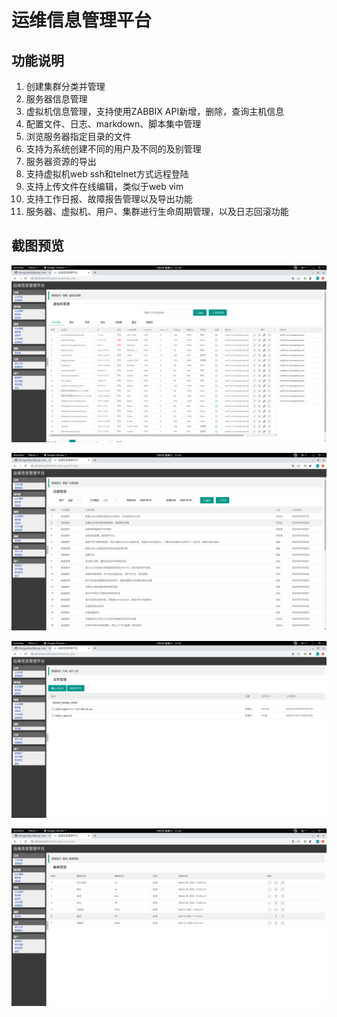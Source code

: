 # 运维信息管理平台
## 功能说明  
1. 创建集群分类并管理  
2. 服务器信息管理  
3. 虚拟机信息管理，支持使用ZABBIX API新增，删除，查询主机信息  
4. 配置文件、日志、markdown、脚本集中管理  
5. 浏览服务器指定目录的文件  
6. 支持为系统创建不同的用户及不同的及别管理  
7. 服务器资源的导出  
8. 支持虚拟机web ssh和telnet方式远程登陆  
9. 支持上传文件在线编辑，类似于web vim 
10. 支持工作日报、故障报告管理以及导出功能  
11. 服务器、虚拟机、用户、集群进行生命周期管理，以及日志回滚功能  

## 截图预览  
 
![01](https://raw.githubusercontent.com/dengguibao/django-rms/master/screenshot/01.png)
 
![02](https://raw.githubusercontent.com/dengguibao/django-rms/master/screenshot/02.png)


![03](https://raw.githubusercontent.com/dengguibao/django-rms/master/screenshot/03.png)

 
![04](https://raw.githubusercontent.com/dengguibao/django-rms/master/screenshot/04.png)

